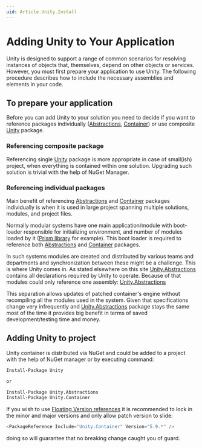 ```yaml
---
uid: Article.Unity.Install
---
```


# Adding Unity to Your Application

Unity is designed to support a range of common scenarios for resolving instances of objects that, themselves, depend on other objects or services. However, you must first prepare your application to use Unity. The following procedure describes how to include the necessary assemblies and elements in your code.

## To prepare your application

Before you can add Unity to your solution you need to decide if you want to reference packages individually ([Abstractions](https://www.nuget.org/packages/Unity.Abstractions/), [Container](https://www.nuget.org/packages/Unity.Container/)) or use composite [Unity](https://www.nuget.org/packages/Unity) package.

### Referencing composite package

 Referencing single [Unity](https://www.nuget.org/packages/Unity/) package is more appropriate in case of small(ish) project, when everything is contained within one solution. Upgrading such solution is trivial with the help of NuGet Manager.

### Referencing individual packages

Main benefit of referencing [Abstractions](https://www.nuget.org/packages/Unity.Abstractions/) and [Container](https://www.nuget.org/packages/Unity.Container/) packages individually is when it is used in large project spanning multiple solutions, modules, and project files. 

Normally modular systems have one main application/module with boot-loader responsible for initializing environment, and number of modules loaded by it ([Prism library](https://prismlibrary.github.io/) for example). This boot loader is required to reference both [Abstractions](https://www.nuget.org/packages/Unity.Abstractions/) and [Container](https://www.nuget.org/packages/Unity.Container/) packages.

In such systems modules are created and distributed by various teams and departments and synchronization between these might be a challenge. This is where Unity comes in. 
As stated elsewhere on this site [Unity.Abstractions](https://www.nuget.org/packages/Unity.Abstractions/) contains all declarations required by Unity to operate. Because of that modules could only reference one assembly: [Unity.Abstractions](https://www.nuget.org/packages/Unity.Abstractions/)

This separation allows updates of patched container's engine without recompiling all the modules used in the system. Given that specifications change very infrequently and [Unity.Abstractions](https://www.nuget.org/packages/Unity.Abstractions/) package stays the same most of the time it provides big benefit in terms of saved development/testing time and money.

## Adding Unity to project

Unity container is distributed via NuGet and could be added to a project with the help of NuGet manager or by executing command:

```bash
Install-Package Unity

or

Install-Package Unity.Abstractions
Install-Package Unity.Container
```

If you wish to use [Floating Version references](https://docs.microsoft.com/en-us/nuget/consume-packages/package-references-in-project-files#floating-versions) it is recommended to lock in the minor and major versions and only allow patch version to slide:

```js
<PackageReference Include="Unity.Container" Version="5.9.*" />
```

doing so will guarantee that no breaking change caught you of guard.